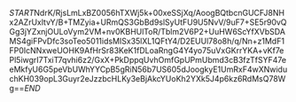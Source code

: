 $START$NdrK/RjsLmLxBZ0056hTXWj5k+00xeSSjXq/AoogBQtbcnGUCFJ8NHx2AZrUxltvY/B+TMZyia+URmQS3GbBd9slSyUtFU9U5NvV/9uF7+SE5r90vQGg3jYZxnjOULoVym2VM+nv0KBHUlToR/Tblm2V6P2+UuHW6ScYfXVbSDAMS4giFPvDfc3soTeo5011idsMISx35lXL1QFtY4/D2EUUl78o8h/q/Nn+z1MdF1FP0IcNNxweUOHK9AfHrSr83KeK1fDLoaRngG4Y4yo75uVxGKrrYKA+vKf7ePl5iwgrI7TxiT7qvhi6z2/GxX+PkDppqUvhOmfGpUPmUbmd3cB3fzTfSYF47eeMkfyU6G5peVbUWhYYCpB5gRiN56b7US605dJoogkyE1UmRxF4wXNwiduchKH039opL3Guyr2eJzzbcHLKy3eBjAkcYUoKh2YXk5J4p6kz6RdMsQ78Wg==$END$